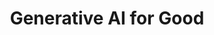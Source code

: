 ---
name: Ali Arsanjani
email: With questions for industry mentors, email Suraj
photo: https://media.licdn.com/dms/image/C5603AQEDvFyJ53--Pw/profile-displayphoto-shrink_400_400/0/1600975365326?e=1689811200&v=beta&t=sLMDinP0UWQDdJFl2-HY50jz3gWjOE74jttguLCBR_o
website: deep-context.com
domain: B09
title: Generative AI for Good
bio: "Dr. Ali Arsanjani is the Director of Cloud Partner Engineering at Google Cloud, where he leads strategic co-innovation partnerships in Generative AI, Data/Analytics, and Predictive AI/ML. He is also the Head of AI Center of Excellence and works closely with product management to shape Google's AI and analytics offerings from a cloud perspective. Prior to joining Google, Ali held significant roles at AWS, IBM, and other companies, where he played key roles in the development and implementation of AI and ML solutions. He is recognized for his expertise in areas such as NLP, deep learning ensemble models, customer segmentation, and conversational virtual assistant implementations. Additionally, Ali has served as an adjunct professor and has contributed to the development of industry standards in service-oriented architecture and cloud computing."
description: "\"Generative AI for Good\" refers to the application of generative artificial intelligence (AI) techniques to address societal challenges and promote positive outcomes. In the context of misinformation and disinformation detection and mitigation, it involves leveraging generative AI models to combat the spread of false or misleading information and reduce socio-political polarization.

Generative AI models, such as language models and deep learning algorithms, have shown remarkable capabilities in generating text and content that closely resembles human-produced content. These models can be trained to understand and analyze large amounts of data, including news articles, social media posts, and online discussions, to detect patterns and identify potential misinformation or disinformation.

By employing generative AI techniques, it becomes possible to develop sophisticated algorithms and systems that can automatically identify false or misleading information, distinguish it from accurate information, and mitigate its impact on public opinion and discourse. These systems can analyze the content, context, and sources of information, looking for inconsistencies, logical fallacies, and biases that are indicative of misinformation.

Generative AI can also play a crucial role in reducing socio-political polarization by promoting more balanced and factual narratives. By identifying and flagging content that contributes to polarization, algorithms can provide users with alternative viewpoints, fact-checking information, or context that helps to counterbalance the biases inherent in some narratives. This can encourage critical thinking, promote a more informed public, and foster constructive dialogue across diverse perspectives.

However, it is important to note that generative AI techniques are not without challenges. Ensuring the accuracy and fairness of these models, avoiding biases, and balancing freedom of expression with the need to combat misinformation are critical considerations. Ethical guidelines and rigorous validation processes should be put in place to address these concerns and ensure the responsible and effective deployment of generative AI for good in the context of misinformation and disinformation detection and mitigation.

<a href='alternusvera.com'>alternusvera.com</a>"
summer: Papers on Transformers, hands-on small bite-size projects that can help pave the way for the generative AI project domain
oldstudent: nan
prerequisites: Experience with deep learning frameworks
time: Thursday 4-5PM, Hybrid
style: Will combine the students in the capstone with a larger research group; responsibility, diligence, accountability, and a desire to explore are essential
seats: 8
tag: Graphs and Deep Learning
industry: Google
---
